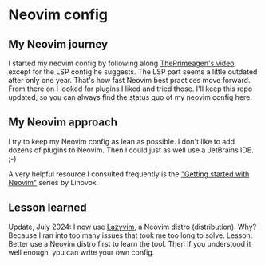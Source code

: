 # Neovim config

## My Neovim journey
I started my neovim config by following along [ThePrimeagen's video](https://youtu.be/w7i4amO_zaE?feature=shared), except for the LSP config he suggests. The LSP part seems a little outdated after only one year. That's how fast Neovim best practices move forward. From there on I looked for plugins I liked and tried those. I'll keep this repo updated, so you can always find the status quo of my neovim config here.

## My Neovim approach

I try to keep my Neovim config as lean as possible. I don't like to add dozens of plugins to Neovim. Then I could just as well use a JetBrains IDE. ;-)

A very helpful resource I consulted frequently is the ["Getting started with Neovim"](https://linovox.com/getting-started-with-neovim/) series by Linovox.

## Lesson learned

Update, July 2024: I now use [Lazyvim](https://www.lazyvim.org/), a Neovim distro (distribution). Why? Because I ran into too many issues that took me too long to solve.
Lesson: Better use a Neovim distro first to learn the tool. Then if you understood it well enough, you can write your own config.
